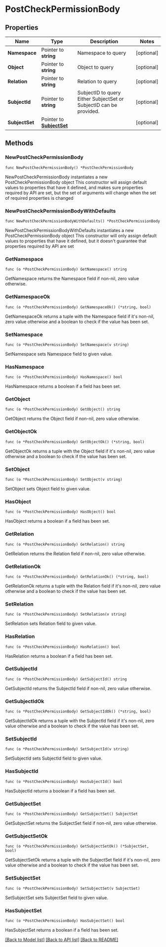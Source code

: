 # PostCheckPermissionBody

## Properties

Name | Type | Description | Notes
------------ | ------------- | ------------- | -------------
**Namespace** | Pointer to **string** | Namespace to query | [optional] 
**Object** | Pointer to **string** | Object to query | [optional] 
**Relation** | Pointer to **string** | Relation to query | [optional] 
**SubjectId** | Pointer to **string** | SubjectID to query  Either SubjectSet or SubjectID can be provided. | [optional] 
**SubjectSet** | Pointer to [**SubjectSet**](SubjectSet.md) |  | [optional] 

## Methods

### NewPostCheckPermissionBody

`func NewPostCheckPermissionBody() *PostCheckPermissionBody`

NewPostCheckPermissionBody instantiates a new PostCheckPermissionBody object
This constructor will assign default values to properties that have it defined,
and makes sure properties required by API are set, but the set of arguments
will change when the set of required properties is changed

### NewPostCheckPermissionBodyWithDefaults

`func NewPostCheckPermissionBodyWithDefaults() *PostCheckPermissionBody`

NewPostCheckPermissionBodyWithDefaults instantiates a new PostCheckPermissionBody object
This constructor will only assign default values to properties that have it defined,
but it doesn't guarantee that properties required by API are set

### GetNamespace

`func (o *PostCheckPermissionBody) GetNamespace() string`

GetNamespace returns the Namespace field if non-nil, zero value otherwise.

### GetNamespaceOk

`func (o *PostCheckPermissionBody) GetNamespaceOk() (*string, bool)`

GetNamespaceOk returns a tuple with the Namespace field if it's non-nil, zero value otherwise
and a boolean to check if the value has been set.

### SetNamespace

`func (o *PostCheckPermissionBody) SetNamespace(v string)`

SetNamespace sets Namespace field to given value.

### HasNamespace

`func (o *PostCheckPermissionBody) HasNamespace() bool`

HasNamespace returns a boolean if a field has been set.

### GetObject

`func (o *PostCheckPermissionBody) GetObject() string`

GetObject returns the Object field if non-nil, zero value otherwise.

### GetObjectOk

`func (o *PostCheckPermissionBody) GetObjectOk() (*string, bool)`

GetObjectOk returns a tuple with the Object field if it's non-nil, zero value otherwise
and a boolean to check if the value has been set.

### SetObject

`func (o *PostCheckPermissionBody) SetObject(v string)`

SetObject sets Object field to given value.

### HasObject

`func (o *PostCheckPermissionBody) HasObject() bool`

HasObject returns a boolean if a field has been set.

### GetRelation

`func (o *PostCheckPermissionBody) GetRelation() string`

GetRelation returns the Relation field if non-nil, zero value otherwise.

### GetRelationOk

`func (o *PostCheckPermissionBody) GetRelationOk() (*string, bool)`

GetRelationOk returns a tuple with the Relation field if it's non-nil, zero value otherwise
and a boolean to check if the value has been set.

### SetRelation

`func (o *PostCheckPermissionBody) SetRelation(v string)`

SetRelation sets Relation field to given value.

### HasRelation

`func (o *PostCheckPermissionBody) HasRelation() bool`

HasRelation returns a boolean if a field has been set.

### GetSubjectId

`func (o *PostCheckPermissionBody) GetSubjectId() string`

GetSubjectId returns the SubjectId field if non-nil, zero value otherwise.

### GetSubjectIdOk

`func (o *PostCheckPermissionBody) GetSubjectIdOk() (*string, bool)`

GetSubjectIdOk returns a tuple with the SubjectId field if it's non-nil, zero value otherwise
and a boolean to check if the value has been set.

### SetSubjectId

`func (o *PostCheckPermissionBody) SetSubjectId(v string)`

SetSubjectId sets SubjectId field to given value.

### HasSubjectId

`func (o *PostCheckPermissionBody) HasSubjectId() bool`

HasSubjectId returns a boolean if a field has been set.

### GetSubjectSet

`func (o *PostCheckPermissionBody) GetSubjectSet() SubjectSet`

GetSubjectSet returns the SubjectSet field if non-nil, zero value otherwise.

### GetSubjectSetOk

`func (o *PostCheckPermissionBody) GetSubjectSetOk() (*SubjectSet, bool)`

GetSubjectSetOk returns a tuple with the SubjectSet field if it's non-nil, zero value otherwise
and a boolean to check if the value has been set.

### SetSubjectSet

`func (o *PostCheckPermissionBody) SetSubjectSet(v SubjectSet)`

SetSubjectSet sets SubjectSet field to given value.

### HasSubjectSet

`func (o *PostCheckPermissionBody) HasSubjectSet() bool`

HasSubjectSet returns a boolean if a field has been set.


[[Back to Model list]](../README.md#documentation-for-models) [[Back to API list]](../README.md#documentation-for-api-endpoints) [[Back to README]](../README.md)


